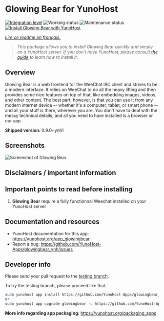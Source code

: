 <!--
N.B.: This README was automatically generated by https://github.com/YunoHost/apps/tree/master/tools/README-generator
It shall NOT be edited by hand.
-->

# Glowing Bear for YunoHost

[![Integration level](https://dash.yunohost.org/integration/glowingbear.svg)](https://dash.yunohost.org/appci/app/glowingbear) ![Working status](https://ci-apps.yunohost.org/ci/badges/glowingbear.status.svg) ![Maintenance status](https://ci-apps.yunohost.org/ci/badges/glowingbear.maintain.svg)  
[![Install Glowing Bear with YunoHost](https://install-app.yunohost.org/install-with-yunohost.svg)](https://install-app.yunohost.org/?app=glowingbear)

*[Lire ce readme en français.](./README_fr.md)*

> *This package allows you to install Glowing Bear quickly and simply on a YunoHost server.
If you don't have YunoHost, please consult [the guide](https://yunohost.org/#/install) to learn how to install it.*

## Overview

Glowing Bear is a web frontend for the WeeChat IRC client and strives to be a modern interface. It relies on WeeChat to do all the heavy lifting and then provides some nice features on top of that, like embedding images, videos, and other content. The best part, however, is that you can use it from any modern internet device -- whether it's a computer, tablet, or smart phone -- and all your stuff is there, wherever you are. You don't have to deal with the messy technical details, and all you need to have installed is a browser or our app.

**Shipped version:** 0.9.0~ynh1


## Screenshots

![Screenshot of Glowing Bear](./doc/screenshots/screenshot.png)

## Disclaimers / important information

## Important points to read before installing

1. **Glowing Bear** require a fully functionnal Weechat installed on your YunoHost server
## Documentation and resources

* YunoHost documentation for this app: <https://yunohost.org/app_glowingbear>
* Report a bug: <https://github.com/YunoHost-Apps/glowingbear_ynh/issues>

## Developer info

Please send your pull request to the [testing branch](https://github.com/YunoHost-Apps/glowingbear_ynh/tree/testing).

To try the testing branch, please proceed like that.

``` bash
sudo yunohost app install https://github.com/YunoHost-Apps/glowingbear_ynh/tree/testing --debug
or
sudo yunohost app upgrade glowingbear -u https://github.com/YunoHost-Apps/glowingbear_ynh/tree/testing --debug
```

**More info regarding app packaging:** <https://yunohost.org/packaging_apps>
